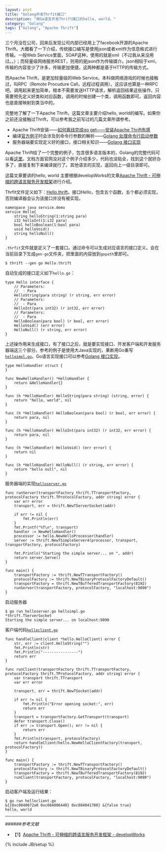 ```yaml
---
layout: post
title: "Golang开发Thrfit接口"
description: "用Go语言开发Thrift接口的hello, world。"
category: "Golang"
tags: ["Golang", "Apache Thrift"]
---
```


三个月没在公司，回来后发现公司内部已经用上了facebook开源的Apache Thrift。大概看了一下介绍，传统接口编写是使用json或者xml作为信息格式进行传输。一般Web Service里面，SOAP这种，使用的就是xml（不过我从来没用过。。）；而轻量级网络服务REST，则用的是json作为传输媒介。json相较于xml，传输的内容变少了许多，传输更加便捷。这两种都是基于HTTP的传输方式。

而Apache Thrift，是更加轻量级的Web Service。本科做网络游戏的时候也接触过，叫RPC（Remote Procudure Call，远程过程调用）。这应该也算是一种RPC吧。调用起来更加简单，根本不需要发送HTTP请求，解析返回结果这些操作。只需要预先定义好类和对应函数，调用的时候创建一个类，调用函数即可。返回内容也是直接映射到类当中的。

完整地了解了一下Apache Thrift，这篇文章主要介绍hello, world的编写。如果你之前还没接触过Thrift，可以参考我之前写过的几篇文章所谓参考。

+ Apache Thrift安装——[如何离线完成go get——安装Apache Thrift有感](http://blog.cyeam.com/kaleidoscope/2014/07/03/fuckgfwforgo/)
+ 编译[官方例子](https://git-wip-us.apache.org/repos/asf?p=thrift.git;a=tree;f=tutorial/go/src;h=6773391364ad28cdf5cd359e363f66792907d684;hb=HEAD)时会涉及到命令行参数的解析——[Golang 处理命令行启动参数](http://blog.cyeam.com/golang/2014/07/20/go_flag)
+ 服务器端要实现定义好的接口，接口相关知识——[Golang 接口实现](http://blog.cyeam.com/golang/2014/07/20/go_inte)

Apache Thrift给了一个完整的例子，包含很多语言版本的，Golang的完整代码可以看[这里](https://git-wip-us.apache.org/repos/asf?p=thrift.git;a=blob;f=tutorial/go/src/client.go;h=a497d7f8b19a3e691786a7d8e634013de220c6bb;hb=HEAD)。文档方面官网没对这个例子介绍多少，代码也没贴全，找到这个就好办多了，直接复制下来编译就行了。其他语言的实现，返回向上一级目录即可。

这篇文章要讲的hello, world 主要根据developWorks的文章[Apache Thrift - 可伸缩的跨语言服务开发框架](http://www.ibm.com/developerworks/cn/java/j-lo-apachethrift/)进行介绍。

Thrfit文件定义如下：[Hello.thrift](https://github.com/mnhkahn/go_code/blob/master/test_thrift/Hello.thrift)。接口Hello，包含五个函数，五个都必须实现，否则编译器会认为该接口并没有被实现。

	namespace java service.demo 
	service Hello{ 
		string helloString(1:string para) 
		i32 helloInt(1:i32 para) 
		bool helloBoolean(1:bool para) 
		void helloVoid() 
		string helloNull() 
	}

`.thrfit`文件就是定义了一套接口。通过命令可以生成对应语言的接口定义。会在当前目录下生成`gen-go`文件夹，把里面的内容放到`gopath`里即可。

	$ thrift --gen go Hello.thrift

自动生成的接口定义如下`hello.go`：

	type Hello interface {
		// Parameters:
		//  - Para
		HelloString(para string) (r string, err error)
		// Parameters:
		//  - Para
		HelloInt(para int32) (r int32, err error)
		// Parameters:
		//  - Para
		HelloBoolean(para bool) (r bool, err error)
		HelloVoid() (err error)
		HelloNull() (r string, err error)
	}

上述操作用来生成接口，有了接口之后，就是要实现接口、开发客户端和开发服务器端这三个部分。参考的例子是使用大Java实现的，果断用Go重写[`helloimpl.go`](https://github.com/mnhkahn/go_code/blob/feature/thrift/test_thrift/helloimpl.go)。Go语言实现接口可以参考[Golang 接口实现](http://blog.cyeam.com/golang/2014/07/20/go_inte)。

	type HelloHandler struct {
	}
	
	func NewHelloHandler() *HelloHandler {
		return &HelloHandler{}
	}
	
	func (h *HelloHandler) HelloString(para string) (string, error) {
		return "hello, world", nil
	}
	
	func (h *HelloHandler) HelloBoolean(para bool) (r bool, err error) {
		return para, nil
	}
	
	func (h *HelloHandler) HelloInt(para int32) (r int32, err error) {
		return para, nil
	}
	
	func (h *HelloHandler) HelloVoid() (err error) {
		return nil
	}
	
	func (h *HelloHandler) HelloNull() (r string, err error) {
		return "hello null", nil
	}

服务器端的实现[`helloserver.go`](https://github.com/mnhkahn/go_code/blob/feature/thrift/test_thrift/helloserver.go)

	func runServer(transportFactory thrift.TTransportFactory, protocolFactory thrift.TProtocolFactory, addr string) error {
		var err error
		transport, err = thrift.NewTServerSocket(addr)
	
		if err != nil {
			fmt.Println(err)
		}
		fmt.Printf("%T\n", transport)
		handler := NewHelloHandler()
		processor := hello.NewHelloProcessor(handler)
		server := thrift.NewTSimpleServer4(processor, transport, transportFactory, protocolFactory)
	
		fmt.Println("Starting the simple server... on ", addr)
		return server.Serve()
	}
	
	func main() {
		transportFactory := thrift.NewTTransportFactory()
		protocolFactory := thrift.NewTBinaryProtocolFactoryDefault()
		transportFactory = thrift.NewTBufferedTransportFactory(8192)
		runServer(transportFactory, protocolFactory, "localhost:9090")
	}

启动服务器

	$ go run helloserver.go helloimpl.go
	*thrift.TServerSocket
	Starting the simple server... on localhost:9090

客户端代码[`helloclient.go`](https://github.com/mnhkahn/go_code/blob/feature/thrift/test_thrift/helloclient.go)

	func handleClient(client *hello.HelloClient) error {
		str, err := client.HelloString("")
		fmt.Println(str)
		fmt.Println("----------------")
		return err
	}
	
	func runClient(transportFactory thrift.TTransportFactory, protocolFactory thrift.TProtocolFactory, addr string) error {
		var transport thrift.TTransport
		var err error
	
		transport, err = thrift.NewTSocket(addr)
	
		if err != nil {
			fmt.Println("Error opening socket:", err)
			return err
		}
		transport = transportFactory.GetTransport(transport)
		defer transport.Close()
		if err := transport.Open(); err != nil {
			return err
		}
		fmt.Println(transport, protocolFactory)
		return handleClient(hello.NewHelloClientFactory(transport, protocolFactory))
	}
	
	func main() {
		transportFactory := thrift.NewTTransportFactory()
		protocolFactory := thrift.NewTBinaryProtocolFactoryDefault()
		transportFactory = thrift.NewTBufferedTransportFactory(8192)
		runClient(transportFactory, protocolFactory, "localhost:9090")
	}

启动客户端及运行结果：

	$ go run helloclient.go
	&{{0xc0840072a0 0xc084006440} 0xc084041780} &{false true}
	hello, world

---

######*参考文献*
+ 【1】[Apache Thrift - 可伸缩的跨语言服务开发框架 - developWorks](http://www.ibm.com/developerworks/cn/java/j-lo-apachethrift/)

{% include JB/setup %}